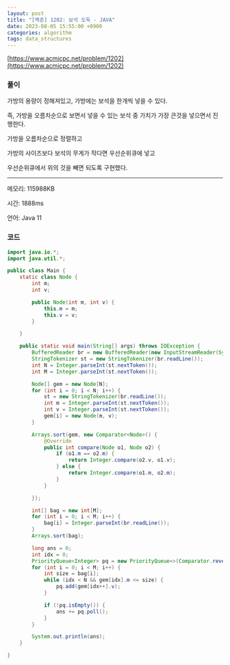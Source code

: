 ```yaml
---
layout: post
title: "[백준] 1202: 보석 도둑 - JAVA"
date: 2023-08-05 15:55:00 +0900
categories: algorithm
tags: data_structures
---
```


[https://www.acmicpc.net/problem/1202](https://www.acmicpc.net/problem/1202)

### 풀이

가방의 용량이 정해져있고, 가방에는 보석을 한개씩 넣을 수 있다.

즉, 가방을 오름차순으로 보면서 넣을 수 있는 보석 중 가치가 가장 큰것을 넣으면서 진행한다.

가방을 오름차순으로 정렬하고

가방의 사이즈보다 보석의 무게가 작다면 우선순위큐에 넣고

우선순위큐에서 위의 것을 빼면 되도록 구현했다.

---

메모리: 115988KB

시간: 1888ms

언어: Java 11

### 코드

```java
import java.io.*;
import java.util.*;

public class Main {
    static class Node {
        int m;
        int v;

        public Node(int m, int v) {
            this.m = m;
            this.v = v;
        }

    }

    public static void main(String[] args) throws IOException {
        BufferedReader br = new BufferedReader(new InputStreamReader(System.in));
        StringTokenizer st = new StringTokenizer(br.readLine());
        int N = Integer.parseInt(st.nextToken());
        int M = Integer.parseInt(st.nextToken());

        Node[] gem = new Node[N];
        for (int i = 0; i < N; i++) {
            st = new StringTokenizer(br.readLine());
            int m = Integer.parseInt(st.nextToken());
            int v = Integer.parseInt(st.nextToken());
            gem[i] = new Node(m, v);
        }

        Arrays.sort(gem, new Comparator<Node>() {
            @Override
            public int compare(Node o1, Node o2) {
                if (o1.m == o2.m) {
                    return Integer.compare(o2.v, o1.v);
                } else {
                    return Integer.compare(o1.m, o2.m);
                }
            }

        });

        int[] bag = new int[M];
        for (int i = 0; i < M; i++) {
            bag[i] = Integer.parseInt(br.readLine());
        }
        Arrays.sort(bag);

        long ans = 0;
        int idx = 0;
        PriorityQueue<Integer> pq = new PriorityQueue<>(Comparator.reverseOrder());
        for (int i = 0; i < M; i++) {
            int size = bag[i];
            while (idx < N && gem[idx].m <= size) {
                pq.add(gem[idx++].v);
            }

            if (!pq.isEmpty()) {
                ans += pq.poll();
            }
        }

        System.out.println(ans);
    }

}
```

